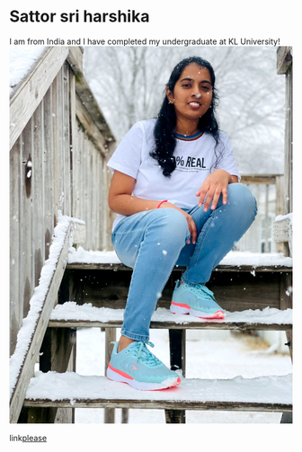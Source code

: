 # Sattor sri harshika
I am from India and I have completed my undergraduate at KL University! ![image](https://github.com/sriharshika/assignment2-sattor/blob/main/harshika.jpeg)

link[please](https://github.com/sriharshika/assignment2-sattor/blob/main/harshika.jpeg)